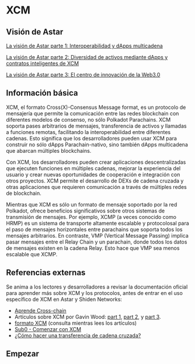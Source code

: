 # XCM

## Visión de Astar

[La visión de Astar parte 1: Interoperabilidad y dApps multicadena](https://medium.com/astar-network/the-astar-vision-part-1-interoperability-and-multi-chain-dapps-30f014087831)

[La visión de Astar parte 2: Diversidad de activos mediante dApps y contratos inteligentes de XCM](https://medium.com/astar-network/the-astar-vision-part-2-asset-diversity-through-xcm-dapps-and-smart-contracts-3a689dee5b77)

[La visión de Astar parte 3: El centro de innovación de la Web3.0](https://medium.com/astar-network/the-astar-vision-part-3-the-innovation-hub-of-web3-0-1cace547aba3)

## Información básica

XCM, el formato Cross(X)-Consensus Message format, es un protocolo de mensajería que permite la comunicación entre las redes blockchain con diferentes modelos de consenso, no sólo Polkadot Parachains. XCM soporta pases arbitrarios de mensajes, transferencia de activos y llamadas a funciones remotas, facilitando la interoperabilidad entre diferentes cadenas. Esto significa que los desarrolladores pueden usar XCM para construir no sólo dApps Parachain-nativo, sino también dApps multicadena que abarcan múltiples blockchains.

Con XCM, los desarrolladores pueden crear aplicaciones descentralizadas que ejecuten funciones en múltiples cadenas, mejorar la experiencia del usuario y crear nuevas oportunidades de cooperación e integración con otros proyectos. XCM permite el desarrollo de DEXs de cadena cruzada y otras aplicaciones que requieren comunicación a través de múltiples redes de blockchain.

Mientras que XCM es sólo un formato de mensaje soportado por la red Polkadot, ofrece beneficios significativos sobre otros sistemas de transmisión de mensajes. Por ejemplo, XCMP (a veces conocido como HRMP) es un sistema de transporte altamente escalable y protocolosal para el paso de mensajes horizontales entre parachains que soporta todos los mensajes arbitrarios. En contraste, VMP (Vertical Message Passing) implica pasar mensajes entre el Relay Chain y un parachain, donde todos los datos de mensajes existen en la cadena Relay. Esto hace que VMP sea menos escalable que XCMP.

## Referencias externas

Se anima a los lectores y desarrolladores a revisar la documentación oficial para aprender más sobre XCM y los protocolos, antes de entrar en el uso específico de XCM en Astar y Shiden Networks:

- [Aprende Cross-chain](https://wiki.polkadot.network/docs/learn-crosschain)
- Artículos sobre XCM por Gavin Wood: [part 1](https://medium.com/polkadot-network/xcm-the-cross-consensus-message-format-3b77b1373392), [part 2](https://medium.com/polkadot-network/xcm-part-ii-versioning-and-compatibility-b313fc257b83), y [part 3](https://medium.com/polkadot-network/xcm-part-iii-execution-and-error-management-ceb8155dd166).
- [formato XCM](https://github.com/paritytech/xcm-format) (consulta mientras lees los artículos)
- [Sub0 - Comenzar con XCM](https://www.youtube.com/watch?v=5cgq5jOZx9g)
- [¿Cómo hacer una transferencia de cadena cruzada?](https://www.youtube.com/watch?v=5cgq5jOZx9g)

## Empezar

<br/>


